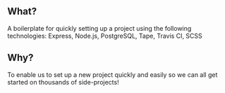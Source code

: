 ## What?

A boilerplate for quickly setting up a project using the following technologies:
Express, Node.js, PostgreSQL, Tape, Travis CI, SCSS

## Why?

To enable us to set up a new project quickly and easily so we can all get started on thousands of side-projects! 

